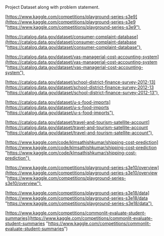 Project Dataset along with problem statement.   
  
[https://www.kaggle.com/competitions/playground-series-s3e9](https://www.kaggle.com/competitions/playground-series-s3e9 "https://www.kaggle.com/competitions/playground-series-s3e9")   
  
[https://catalog.data.gov/dataset/consumer-complaint-database](https://catalog.data.gov/dataset/consumer-complaint-database "https://catalog.data.gov/dataset/consumer-complaint-database")   
  
[https://catalog.data.gov/dataset/vas-managerial-cost-accounting-system](https://catalog.data.gov/dataset/vas-managerial-cost-accounting-system "https://catalog.data.gov/dataset/vas-managerial-cost-accounting-system")   
  
[https://catalog.data.gov/dataset/school-district-finance-survey-2012-13](https://catalog.data.gov/dataset/school-district-finance-survey-2012-13 "https://catalog.data.gov/dataset/school-district-finance-survey-2012-13")   
  
[https://catalog.data.gov/dataset/u-s-food-imports](https://catalog.data.gov/dataset/u-s-food-imports "https://catalog.data.gov/dataset/u-s-food-imports")   
  
[https://catalog.data.gov/dataset/travel-and-tourism-satellite-account](https://catalog.data.gov/dataset/travel-and-tourism-satellite-account "https://catalog.data.gov/dataset/travel-and-tourism-satellite-account")   
  
[https://www.kaggle.com/code/klmsathishkumar/shipping-cost-prediction](https://www.kaggle.com/code/klmsathishkumar/shipping-cost-prediction "https://www.kaggle.com/code/klmsathishkumar/shipping-cost-prediction")   
  
[https://www.kaggle.com/competitions/playground-series-s3e10/overview](https://www.kaggle.com/competitions/playground-series-s3e10/overview "https://www.kaggle.com/competitions/playground-series-s3e10/overview")   
  
[https://www.kaggle.com/competitions/playground-series-s3e18/data](https://www.kaggle.com/competitions/playground-series-s3e18/data "https://www.kaggle.com/competitions/playground-series-s3e18/data")   
  
[https://www.kaggle.com/competitions/commonlit-evaluate-student-summaries](https://www.kaggle.com/competitions/commonlit-evaluate-student-summaries "https://www.kaggle.com/competitions/commonlit-evaluate-student-summaries")